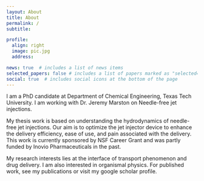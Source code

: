 ```yaml
---
layout: About
title: About
permalink: / 
subtitle:   

profile:
  align: right
  image: pic.jpg
  address:  

news: true  # includes a list of news items
selected_papers: false # includes a list of papers marked as "selected={true}"
social: true  # includes social icons at the bottom of the page
---
```


I am a PhD candidate at Department of Chemical Engineering, Texas Tech University. I am working with Dr. Jeremy Marston on Needle-free jet injections.

My thesis work is based on understanding the hydrodynamics of needle-free jet injections. Our aim is to optimize the jet injector device to enhance the delivery efficiency, ease of use, and pain associated with the delivery. This work is currently sponsored by NSF Career Grant and was partly funded by Inovio Pharmaceuticals in the past.

My research interests lies at the interface of transport phenomenon and drug delivery. I am also interested in organismal physics. For published work, see my publications or visit my google scholar profile.

[//]: # ( Write your biography here. Tell the world about yourself. Link to your favorite [subreddit]http://reddit.com. You can put a picture in, too. The code is )

